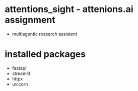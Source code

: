 # attentions_sight - attenions.ai assignment
- multiagentic research assistent

# installed packages
- fastapi
- streamlit
- httpx
- uvicorn

